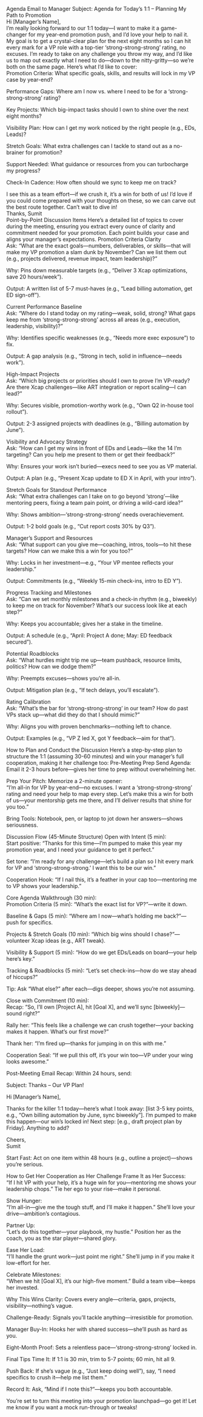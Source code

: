 Agenda Email to Manager
Subject: Agenda for Today’s 1:1 – Planning My Path to Promotion  
Hi [Manager’s Name],  
I’m really looking forward to our 1:1 today—I want to make it a game-changer for my year-end promotion push, and I’d love your help to nail it. My goal is to get a crystal-clear plan for the next eight months so I can hit every mark for a VP role with a top-tier ‘strong-strong-strong’ rating, no excuses. I’m ready to take on any challenge you throw my way, and I’d like us to map out exactly what I need to do—down to the nitty-gritty—so we’re both on the same page. Here’s what I’d like to cover:  
Promotion Criteria: What specific goals, skills, and results will lock in my VP case by year-end?  

Performance Gaps: Where am I now vs. where I need to be for a ‘strong-strong-strong’ rating?  

Key Projects: Which big-impact tasks should I own to shine over the next eight months?  

Visibility Plan: How can I get my work noticed by the right people (e.g., EDs, Leads)?  

Stretch Goals: What extra challenges can I tackle to stand out as a no-brainer for promotion?  

Support Needed: What guidance or resources from you can turbocharge my progress?  

Check-In Cadence: How often should we sync to keep me on track?

I see this as a team effort—if we crush it, it’s a win for both of us! I’d love if you could come prepared with your thoughts on these, so we can carve out the best route together. Can’t wait to dive in!  
Thanks,
Sumit  
Point-by-Point Discussion Items
Here’s a detailed list of topics to cover during the meeting, ensuring you extract every ounce of clarity and commitment needed for your promotion. Each point builds your case and aligns your manager’s expectations.
Promotion Criteria Clarity  
Ask: “What are the exact goals—numbers, deliverables, or skills—that will make my VP promotion a slam dunk by November? Can we list them out (e.g., projects delivered, revenue impact, team leadership)?”  

Why: Pins down measurable targets (e.g., “Deliver 3 Xcap optimizations, save 20 hours/week”).  

Output: A written list of 5-7 must-haves (e.g., “Lead billing automation, get ED sign-off”).

Current Performance Baseline  
Ask: “Where do I stand today on my rating—weak, solid, strong? What gaps keep me from ‘strong-strong-strong’ across all areas (e.g., execution, leadership, visibility)?”  

Why: Identifies specific weaknesses (e.g., “Needs more exec exposure”) to fix.  

Output: A gap analysis (e.g., “Strong in tech, solid in influence—needs work”).

High-Impact Projects  
Ask: “Which big projects or priorities should I own to prove I’m VP-ready? Are there Xcap challenges—like ART integration or report scaling—I can lead?”  

Why: Secures visible, promotion-worthy work (e.g., “Own Q2 in-house tool rollout”).  

Output: 2-3 assigned projects with deadlines (e.g., “Billing automation by June”).

Visibility and Advocacy Strategy  
Ask: “How can I get my wins in front of EDs and Leads—like the 14 I’m targeting? Can you help me present to them or get their feedback?”  

Why: Ensures your work isn’t buried—execs need to see you as VP material.  

Output: A plan (e.g., “Present Xcap update to ED X in April, with your intro”).

Stretch Goals for Standout Performance  
Ask: “What extra challenges can I take on to go beyond ‘strong’—like mentoring peers, fixing a team pain point, or driving a wild-card idea?”  

Why: Shows ambition—‘strong-strong-strong’ needs overachievement.  

Output: 1-2 bold goals (e.g., “Cut report costs 30% by Q3”).

Manager’s Support and Resources  
Ask: “What support can you give me—coaching, intros, tools—to hit these targets? How can we make this a win for you too?”  

Why: Locks in her investment—e.g., “Your VP mentee reflects your leadership.”  

Output: Commitments (e.g., “Weekly 15-min check-ins, intro to ED Y”).

Progress Tracking and Milestones  
Ask: “Can we set monthly milestones and a check-in rhythm (e.g., biweekly) to keep me on track for November? What’s our success look like at each step?”  

Why: Keeps you accountable; gives her a stake in the timeline.  

Output: A schedule (e.g., “April: Project A done; May: ED feedback secured”).

Potential Roadblocks  
Ask: “What hurdles might trip me up—team pushback, resource limits, politics? How can we dodge them?”  

Why: Preempts excuses—shows you’re all-in.  

Output: Mitigation plan (e.g., “If tech delays, you’ll escalate”).

Rating Calibration  
Ask: “What’s the bar for ‘strong-strong-strong’ in our team? How do past VPs stack up—what did they do that I should mimic?”  

Why: Aligns you with proven benchmarks—nothing left to chance.  

Output: Examples (e.g., “VP Z led X, got Y feedback—aim for that”).

How to Plan and Conduct the Discussion
Here’s a step-by-step plan to structure the 1:1 (assuming 30-60 minutes) and win your manager’s full cooperation, making it her challenge too:
Pre-Meeting Prep
Send Agenda: Email it 2-3 hours before—gives her time to prep without overwhelming her.  

Prep Your Pitch: Memorize a 2-minute opener:  
“I’m all-in for VP by year-end—no excuses. I want a ‘strong-strong-strong’ rating and need your help to map every step. Let’s make this a win for both of us—your mentorship gets me there, and I’ll deliver results that shine for you too.”

Bring Tools: Notebook, pen, or laptop to jot down her answers—shows seriousness.

Discussion Flow (45-Minute Structure)
Open with Intent (5 min):  
Start positive: “Thanks for this time—I’m pumped to make this year my promotion year, and I need your guidance to get it perfect.”  

Set tone: “I’m ready for any challenge—let’s build a plan so I hit every mark for VP and ‘strong-strong-strong.’ I want this to be our win.”  

Cooperation Hook: “If I nail this, it’s a feather in your cap too—mentoring me to VP shows your leadership.”

Core Agenda Walkthrough (30 min):  
Promotion Criteria (5 min): “What’s the exact list for VP?”—write it down.  

Baseline & Gaps (5 min): “Where am I now—what’s holding me back?”—push for specifics.  

Projects & Stretch Goals (10 min): “Which big wins should I chase?”—volunteer Xcap ideas (e.g., ART tweak).  

Visibility & Support (5 min): “How do we get EDs/Leads on board—your help here’s key.”  

Tracking & Roadblocks (5 min): “Let’s set check-ins—how do we stay ahead of hiccups?”  

Tip: Ask “What else?” after each—digs deeper, shows you’re not assuming.

Close with Commitment (10 min):  
Recap: “So, I’ll own [Project A], hit [Goal X], and we’ll sync [biweekly]—sound right?”  

Rally her: “This feels like a challenge we can crush together—your backing makes it happen. What’s our first move?”  

Thank her: “I’m fired up—thanks for jumping in on this with me.”  

Cooperation Seal: “If we pull this off, it’s your win too—VP under your wing looks awesome.”

Post-Meeting
Email Recap: Within 24 hours, send:  

Subject: Thanks – Our VP Plan!  

Hi [Manager’s Name],  

Thanks for the killer 1:1 today—here’s what I took away: [list 3-5 key points, e.g., “Own billing automation by June, sync biweekly”]. I’m pumped to make this happen—our win’s locked in! Next step: [e.g., draft project plan by Friday]. Anything to add?  

Cheers,  
Sumit  

Start Fast: Act on one item within 48 hours (e.g., outline a project)—shows you’re serious.

How to Get Her Cooperation as Her Challenge
Frame It as Her Success:  
“If I hit VP with your help, it’s a huge win for you—mentoring me shows your leadership chops.” Tie her ego to your rise—make it personal.

Show Hunger:  
“I’m all-in—give me the tough stuff, and I’ll make it happen.” She’ll love your drive—ambition’s contagious.

Partner Up:  
“Let’s do this together—your playbook, my hustle.” Position her as the coach, you as the star player—shared glory.

Ease Her Load:  
“I’ll handle the grunt work—just point me right.” She’ll jump in if you make it low-effort for her.

Celebrate Milestones:  
“When we hit [Goal X], it’s our high-five moment.” Build a team vibe—keeps her invested.

Why This Wins
Clarity: Covers every angle—criteria, gaps, projects, visibility—nothing’s vague.  

Challenge-Ready: Signals you’ll tackle anything—irresistible for promotion.  

Manager Buy-In: Hooks her with shared success—she’ll push as hard as you.  

Eight-Month Proof: Sets a relentless pace—‘strong-strong-strong’ locked in.

Final Tips
Time It: If 1:1 is 30 min, trim to 5-7 points; 60 min, hit all 9.  

Push Back: If she’s vague (e.g., “Just keep doing well”), say, “I need specifics to crush it—help me list them.”  

Record It: Ask, “Mind if I note this?”—keeps you both accountable.

You’re set to turn this meeting into your promotion launchpad—go get it! Let me know if you want a mock run-through or tweaks!

